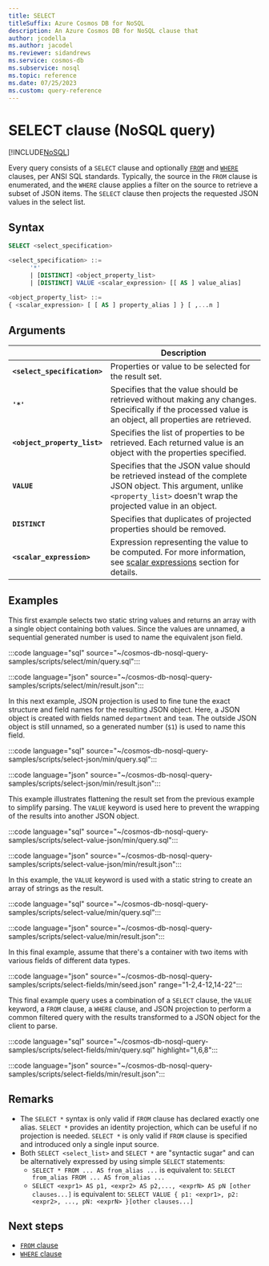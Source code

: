 ```yaml
---
title: SELECT
titleSuffix: Azure Cosmos DB for NoSQL
description: An Azure Cosmos DB for NoSQL clause that
author: jcodella
ms.author: jacodel
ms.reviewer: sidandrews
ms.service: cosmos-db
ms.subservice: nosql
ms.topic: reference
ms.date: 07/25/2023
ms.custom: query-reference
---
```


# SELECT clause (NoSQL query)

[!INCLUDE[NoSQL](../../includes/appliesto-nosql.md)]

Every query consists of a `SELECT` clause and optionally [`FROM`](from.md) and [`WHERE`](where.md) clauses, per ANSI SQL standards. Typically, the source in the `FROM` clause is enumerated, and the `WHERE` clause applies a filter on the source to retrieve a subset of JSON items. The `SELECT` clause then projects the requested JSON values in the select list.

## Syntax

```sql
SELECT <select_specification>  

<select_specification> ::=
      '*'
      | [DISTINCT] <object_property_list>
      | [DISTINCT] VALUE <scalar_expression> [[ AS ] value_alias]  
  
<object_property_list> ::=
{ <scalar_expression> [ [ AS ] property_alias ] } [ ,...n ]  
```
  
## Arguments

| | Description |
| --- | --- |
| **`<select_specification>`** | Properties or value to be selected for the result set. |
| **`'*'`** | Specifies that the value should be retrieved without making any changes. Specifically if the processed value is an object, all properties are retrieved. |
| **`<object_property_list>`** | Specifies the list of properties to be retrieved. Each returned value is an object with the properties specified. |
| **`VALUE`** | Specifies that the JSON value should be retrieved instead of the complete JSON object. This argument, unlike `<property_list>` doesn't wrap the projected value in an object. |
| **`DISTINCT`** | Specifies that duplicates of projected properties should be removed. |
| **`<scalar_expression>`** | Expression representing the value to be computed. For more information, see [scalar expressions](scalar-expressions.md) section for details. |

## Examples

This first example selects two static string values and returns an array with a single object containing both values. Since the values are unnamed, a sequential generated number is used to name the equivalent json field.

:::code language="sql" source="~/cosmos-db-nosql-query-samples/scripts/select/min/query.sql":::

:::code language="json" source="~/cosmos-db-nosql-query-samples/scripts/select/min/result.json":::

In this next example, JSON projection is used to fine tune the exact structure and field names for the resulting JSON object. Here, a JSON object is created with fields named `department` and `team`. The outside JSON object is still unnamed, so a generated number (`$1`) is used to name this field.

:::code language="sql" source="~/cosmos-db-nosql-query-samples/scripts/select-json/min/query.sql":::

:::code language="json" source="~/cosmos-db-nosql-query-samples/scripts/select-json/min/result.json":::

This example illustrates flattening the result set from the previous example to simplify parsing. The `VALUE` keyword is used here to prevent the wrapping of the results into another JSON object.

:::code language="sql" source="~/cosmos-db-nosql-query-samples/scripts/select-value-json/min/query.sql":::

:::code language="json" source="~/cosmos-db-nosql-query-samples/scripts/select-value-json/min/result.json":::

In this example, the `VALUE` keyword is used with a static string to create an array of strings as the result.

:::code language="sql" source="~/cosmos-db-nosql-query-samples/scripts/select-value/min/query.sql":::

:::code language="json" source="~/cosmos-db-nosql-query-samples/scripts/select-value/min/result.json":::

In this final example, assume that there's a container with two items with various fields of different data types.

:::code language="json" source="~/cosmos-db-nosql-query-samples/scripts/select-fields/min/seed.json" range="1-2,4-12,14-22":::

This final example query uses a combination of a `SELECT` clause, the `VALUE` keyword, a `FROM` clause, a `WHERE` clause, and JSON projection to perform a common filtered query with the results transformed to a JSON object for the client to parse.

:::code language="sql" source="~/cosmos-db-nosql-query-samples/scripts/select-fields/min/query.sql" highlight="1,6,8":::

:::code language="json" source="~/cosmos-db-nosql-query-samples/scripts/select-fields/min/result.json":::

## Remarks

- The `SELECT *` syntax is only valid if `FROM` clause has declared exactly one alias. `SELECT *` provides an identity projection, which can be useful if no projection is needed. `SELECT *` is only valid if `FROM` clause is specified and introduced only a single input source.  
- Both `SELECT <select_list>` and `SELECT *` are "syntactic sugar" and can be alternatively expressed by using simple `SELECT` statements:
  - `SELECT * FROM ... AS from_alias ...` is equivalent to: `SELECT from_alias FROM ... AS from_alias ...`
  - `SELECT <expr1> AS p1, <expr2> AS p2,..., <exprN> AS pN [other clauses...]` is equivalent to: `SELECT VALUE { p1: <expr1>, p2: <expr2>, ..., pN: <exprN> }[other clauses...]`

## Next steps

- [`FROM` clause](from.md)
- [`WHERE` clause](where.md)
